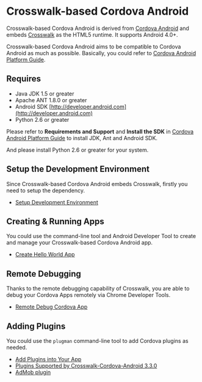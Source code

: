 Crosswalk-based Cordova Android
==
Crosswalk-based Cordova Android is derived from [Cordova Android](https://github.com/apache/cordova-android) and embeds [Crosswalk](https://github.com/crosswalk-project/crosswalk) as the HTML5 runtime. It supports Android 4.0+.

Crosswalk-based Cordova Android aims to be compatible to Cordova Android as much as possible. Basically, you could refer to [Cordova Android Platform Guide](http://cordova.apache.org/docs/en/3.3.0/guide_platforms_android_index.md.html#Android%20Platform%20Guide).

Requires
---

- Java JDK 1.5 or greater
- Apache ANT 1.8.0 or greater
- Android SDK [http://developer.android.com](http://developer.android.com)
- Python 2.6 or greater

Please refer to **Requirements and Support** and **Install the SDK** in [Cordova Android Platform Guide](http://cordova.apache.org/docs/en/3.3.0/guide_platforms_android_index.md.html#Android%20Platform%20Guide) to install JDK, Ant and Android SDK.

And please install Python 2.6 or greater for your system.

Setup the Development Environment
---

Since Crosswalk-based Cordova Android embeds Crosswalk, firstly you need to setup the dependency. 
 * [Setup Development Environment](Setup-Development-Environment-Of-Crosswalk-Cordova-Android)

Creating & Running Apps
---

You could use the command-line tool and Android Developer Tool to create and manage your Crosswalk-based Cordova Android app.
 * [Create Hello World App](Create-Sample-App-With-Crosswalk-Cordova-Android)

Remote Debugging
---

Thanks to the remote debugging capability of Crosswalk, you are able to debug your Cordova Apps remotely via Chrome Developer Tools.
 * [Remote Debug Cordova App](Remote-Debugging-With-Crosswalk-Cordova-Android)

Adding Plugins
---

You could use the `plugman` command-line tool to add Cordova plugins as needed.
 * [Add Plugins into Your App](Add-Plugins-With-Crosswalk-Cordova-Android)
 * [Plugins Supported by Crosswalk-Cordova-Android 3.3.0](Plugins-List-@-3.3.0-Supported-by-Crosswalk-Cordova-Android)
 * [AdMob plugin](AdMob-Plugin-on-Crosswalk)